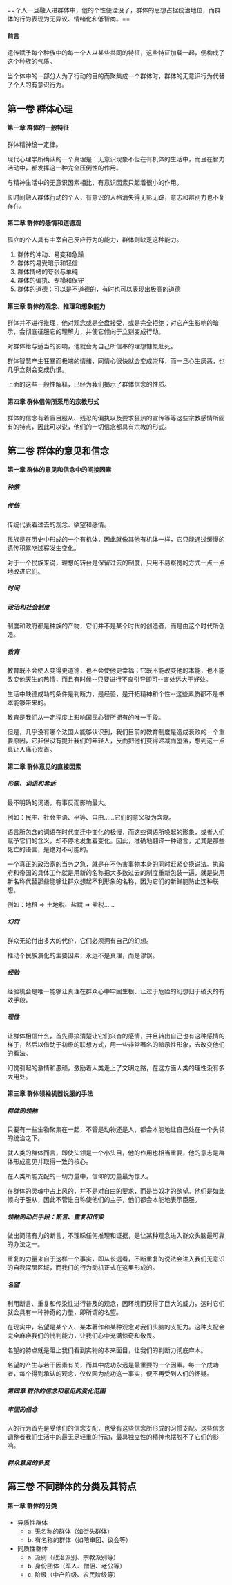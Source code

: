 
==个人一旦融入进群体中，他的个性便湮没了，群体的思想占据统治地位，而群体的行为表现为无异议、情绪化和低智商。==

#### 前言
遗传赋予每个种族中的每一个人以某些共同的特征，这些特征加载一起，便构成了这个种族的气质。

当个体中的一部分人为了行动的目的而聚集成一个群体时，群体的无意识行为代替了个人的有意识行为。

## 第一卷 群体心理

#### 第一章 群体的一般特征

群体精神统一定律。

现代心理学所确认的一个真理是：无意识现象不但在有机体的生活中，而且在智力活动中，都发挥这一种完全压倒性的作用。

与精神生活中的无意识因素相比，有意识因素只起着很小的作用。

长时间融入群体行动的个人，有意识的人格消失得无影无踪，意志和辨别力也不复存在。

#### 第二章 群体的感情和道德观

孤立的个人具有主宰自己反应行为的能力，群体则缺乏这种能力。

1. 群体的冲动、易变和急躁
2. 群体的易受暗示和轻信
3. 群体情绪的夸张与单纯
4. 群体的偏执、专横和保守
5. 群体的道德：可以是不道德的，有时也可以表现出极高的道德

#### 第三章 群体的观念、推理和想象能力

群体并不进行推理，他对观念或是全盘接受，或是完全拒绝；对它产生影响的暗示，会彻底征服它的理解力，并使它倾向于立刻变成行动。

对群体给与适当的影响，他就会为自己所信奉的理想慷慨赴死。

群体智慧产生狂暴而极端的情绪，同情心很快就会变成崇拜，而一旦心生厌恶，也几乎立刻会变成仇恨。

上面的这些一般性解释，已经为我们揭示了群体信念的性质。

#### 第四章 群体信仰所采用的宗教形式

群体的信念有着盲目服从、残忍的偏执以及要求狂热的宣传等等这些宗教感情所固有的特点，因此可以说，他们的一切信念都具有宗教的形式。

## 第二卷 群体的意见和信念


#### 第一章 群体的意见和信念中的间接因素

##### 种族

##### 传统
传统代表着过去的观念、欲望和感情。

民族是在历史中形成的一个有机体，因此就像其他有机体一样，它只能通过缓慢的遗传积累吃过程发生变化。

对于一个民族来说，理想的转台是保留过去的制度，只用不易察觉的方式一点一点地改进它们。

##### 时间

##### 政治和社会制度

制度和政府都是种族的产物，它们并不是某个时代的创造者，而是由这个时代所创造。

##### 教育

教育既不会使人变得更道德，也不会使他更幸福；它既不能改变他的本能，也不能改变他天生的热情，而且有时候--只要进行不良引导即可--害处远大于好处。

生活中缺德成功的条件是判断力，是经验，是开拓精神和个性--这些素质都不是书本能够带来的。

教育是我们从一定程度上影响国民心智所拥有的唯一手段。

但是，几乎没有哪个法国人能够认识到，我们目前的教育制度是造成衰败的一个重要原因，它非但没有提升我们的年轻人，反而把他们变得递减而堕落，想到这一点真让人痛心疾首。

#### 第二章 群体意见的直接因素

##### 形象、词语和套话

最不明确的词语，有事反而影响最大。

例如：民主、社会主语、平等、自由……它们的意义极为含糊。

语言所包含的词语在时代变迁中变化的极慢，而这些词语所唤起的形象，或者人们赋予它们的含义，却不停地发生着变化。因此，准确地翻译一种语言，尤其是那些死亡的语言，是绝对不可能的。

一个真正的政治家的当务之急，就是在不伤害事物本身的同时赶紧变换说法。执政府和帝国的具体工作就是用新的名称把大多数过去的制度重新包装一遍，就是说用新名称代替那些能够让群众想起不利形象的名称，因为它们的新鲜能防止这种联想。

例如：地租 => 土地税、盐赋 => 盐税……

##### 幻觉

群众无论付出多大的代价，它们必须拥有自己的幻想。

推动个民族演化的主要因素，永远不是真理，而是谬误。

##### 经验
经验机会是唯一能够让真理在群众心中牢固生根、让过于危险的幻想归于破灭的有效手段。

##### 理性

让群体相信什么，首先得搞清楚让它们兴奋的感情，并且转出自己也有这种感情的样子，然后以借助于初级的联想方式，用一些非常著名的暗示性形象，去改变他们的看法。

幻觉引起的激情和愚顽，激励着人类走上了文明之路，在这方面人类的理性没有多大用处。

#### 第三章 群体领袖机器说服的手法

##### 群体的领袖

只要有一些生物聚集在一起，不管是动物还是人，都会本能地让自己处在一个头领的统治之下。

就人类的群体而言，即使头领是一个小头目，他的作用也相当重要，他的意志是群体形成意见并取得一致的核心。

在人类所能支配的一切力量中，信仰的力量最为惊人。

在群体的灵魂中占上风的，并不是对自由的要求，而是当奴才的欲望。他们是如此倾向于服从，因此不管谁自称使他们的主子，他们都会本能地表示臣服。

##### 领袖的动员手段：断言、重复和传染

做出简洁有力的断言，不理睬任何推理和证据，是让某种观念进入群众头脑最可靠的办法之一。

重复的力量来自于这样一个事实，即从长远看，不断重复的说法会进入我们无意识的自我深层区域，而我们的行为动机正式在这里形成的。

##### 名望

利用断言、重复和传染性进行普及的观念，因环境而获得了巨大的威力，这时它们就会具有一种神奇的力量，即所谓的名望。

在现实中，名望是某个人、某本著作和某种观念对我们头脑的支配力。这种支配会完全麻痹我们的批判能力，让我们心中充满惊奇和敬畏。

名望的特点就是阻止我们看到实物的本来面目，让我们的判断力彻底麻木。

名望的产生与若干因素有关，而其中成功永远是最重要的一个因素。每一个成功者，每个得到承认的观念，仅仅因为成功这一事实，便不再受到人们的怀疑。

##### 第四章 群体的信念和意见的变化范围

##### 牢固的信念

人的行为首先是受他们的信念支配，也受有这些信念所形成的习惯支配。这些信念调整者我们生活中的最无足轻重的行动，最具独立性的精神也摆脱不了它们的影响。

##### 群众意见的多变

## 第三卷 不同群体的分类及其特点

#### 第一章 群体的分类

- 异质性群体
  - a. 无名称的群体（如街头群体）
  - b. 有名称的群体（如陪审团、议会等）
- 同质性群体
  - a. 派别（政治派别、宗教派别等）
  - b. 身份团体（军人、僧侣、老公等）
  - c. 阶级（中产阶级、农民阶级等）

